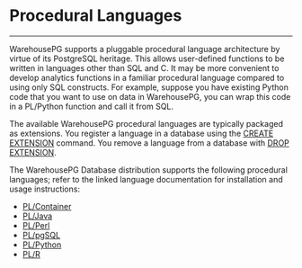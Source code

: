# Procedural Languages
---

WarehousePG supports a pluggable procedural language architecture by virtue of its PostgreSQL heritage. This allows user-defined functions to be written in languages other than SQL and C. It may be more convenient to develop analytics functions in a familiar procedural language compared to using only SQL constructs. For example, suppose you have existing Python code that you want to use on data in WarehousePG, you can wrap this code in a PL/Python function and call it from SQL.

The available WarehousePG procedural languages are typically packaged as extensions. You register a language in a database using the [CREATE EXTENSION](../ref_guide/sql_commands/CREATE_EXTENSION.html) command. You remove a language from a database with [DROP EXTENSION](../ref_guide/sql_commands/DROP_EXTENSION.html).

The WarehousePG Database distribution supports the following procedural languages; refer to the linked language documentation for installation and usage instructions:

-   [PL/Container](pl_container.html)
-   [PL/Java](pl_java.html)
-   [PL/Perl](pl_perl.html)
-   [PL/pgSQL](pl_sql.html)
-   [PL/Python](pl_python.html)
-   [PL/R](pl_r.html)

